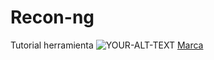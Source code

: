 # Recon-ng
Tutorial herramienta 
<picture>
 <source media="(prefers-color-scheme: dark)" srcset="YOUR-DARKMODE-IMAGE">
 <source media="(prefers-color-scheme: light)" srcset="YOUR-LIGHTMODE-IMAGE">
 <img alt="YOUR-ALT-TEXT" src="YOUR-DEFAULT-IMAGE">
</picture>
<a href="[url](https://www.marca.com/)https://www.marca.com/">Marca</a>
